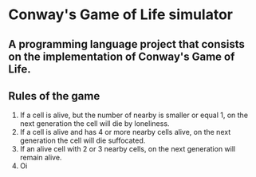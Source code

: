 # Conway's Game of Life simulator
## A programming language project that consists on the implementation of Conway's Game of Life.

## Rules of the game
1. If a cell is alive, but the number of nearby is smaller or equal 1, on the next generation the cell will die by loneliness.
2. If a cell is alive and has 4 or more nearby cells alive, on the next generation the cell will die suffocated.
3. If an alive cell with 2 or 3 nearby cells, on the next generation will remain alive.
4. Oi
